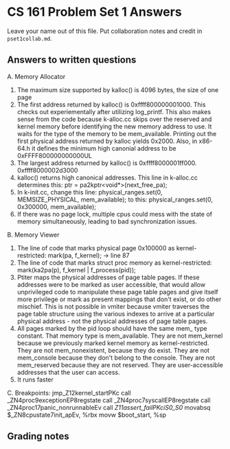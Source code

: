CS 161 Problem Set 1 Answers
============================
Leave your name out of this file. Put collaboration notes and credit in
`pset1collab.md`.

Answers to written questions
----------------------------
A. Memory Allocator
1. The maximum size supported by kalloc() is 4096 bytes, the size of one page
2. The first address returned by kalloc() is 0xffff800000001000.  This checks out experiementally after utilizing log_printf.  This also makes sense from the code because k-alloc.cc skips over the reserved and kernel memory before identifying the new memory address to use.  It waits for the type of the memory to be mem_available.  Printing out the first physical address returned by kalloc yields 0x2000.  Also, in x86-64.h it defines the minimum high canonial address to be 0xFFFF800000000000UL
3. The largest address returned by kalloc() is 0xffff8000001ff000.
0xffff8000002d3000
4. kalloc() returns high canonical addresses.  This line in k-alloc.cc determines this:
        ptr = pa2kptr<void*>(next_free_pa);
5. In k-init.cc, change this line:
        physical_ranges.set(0, MEMSIZE_PHYSICAL, mem_available);
   to this:
        physical_ranges.set(0, 0x300000, mem_available);
8. If there was no page lock, multiple cpus could mess with the state of memory simultaneously, leading to bad synchronization issues.

B. Memory Viewer
1. The line of code that marks physical page 0x100000 as kernel-restricted:
    mark(pa, f_kernel); -> line 87
2. The line of code that marks struct proc memory as kernel-restricted:
    mark(ka2pa(p), f_kernel | f_process(pid));
3. Ptiter maps the physical addresses of page table pages.  If these addresses were to be marked as user accessible, that would allow unprivileged code to manipulate these page table pages and give itself more privilege or mark as present mappings that don't exist, or do other mischief.  This is not possible in vmiter because vmiter traverses the page table structure using the various indexes to arrive at a particular physical address - not the physical addresses of page table pages.
4. All pages marked by the pid loop should have the same mem_ type constant.  That memory type is mem_available.  They are not mem_kernel because we previously marked kernel memory as kernel-restricted.  They are not mem_nonexistent, because they do exist.  They are not mem_console because they don't belong to the console.  They are not mem_reserved because they are not reserved. They are user-accessible addresses that the user can access.
5. It runs faster


C.
Breakpoints:
jmp_Z12kernel_startPKc
call _ZN4proc9exceptionEP8regstate
call _ZN4proc7syscallEP8regstate
call _ZN4proc17panic_nonrunnableEv
call _Z11assert_failPKciS0_S0_
movabsq $_ZN8cpustate7init_apEv, %rbx
movw $boot_start, %sp



Grading notes
-------------
